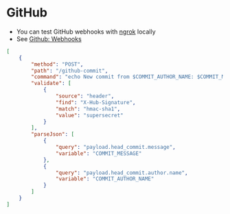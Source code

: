 # GitHub

* You can test GitHub webhooks with [ngrok](https://ngrok.com/) locally
* See [Github: Webhooks](https://developer.github.com/webhooks/)

```json
[
    {
        "method": "POST",
        "path": "/github-commit",
        "command": "echo New commit from $COMMIT_AUTHOR_NAME: $COMMIT_MESSAGE",
        "validate": [
            {
                "source": "header",
                "find": "X-Hub-Signature",
                "match": "hmac-sha1",
                "value": "supersecret"
            }
        ],
        "parseJson": [
            {
                "query": "payload.head_commit.message",
                "variable": "COMMIT_MESSAGE"
            },
            {
                "query": "payload.head_commit.author.name",
                "variable": "COMMIT_AUTHOR_NAME"
            }
        ]
    }
]
```

